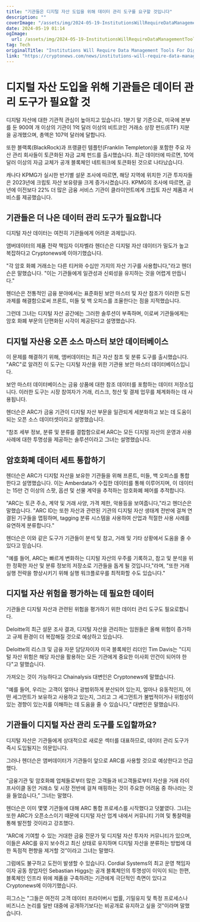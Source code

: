 ```yaml
---
title: "기관들은 디지털 자산 도입을 위해 데이터 관리 도구를 요구할 것입니다"
description: ""
coverImage: "/assets/img/2024-05-19-InstitutionsWillRequireDataManagementToolsForDigitalAssetAdoption_thumbnail.png"
date: 2024-05-19 01:14
ogImage: 
  url: /assets/img/2024-05-19-InstitutionsWillRequireDataManagementToolsForDigitalAssetAdoption_thumbnail.png
tag: Tech
originalTitle: "Institutions Will Require Data Management Tools For Digital Asset Adoption"
link: "https://cryptonews.com/news/institutions-will-require-data-management-tools-for-digital-asset-adoption.htm"
---
```



# 디지털 자산 도입을 위해 기관들은 데이터 관리 도구가 필요할 것

디지털 자산에 대한 기관적 관심이 높아지고 있습니다. 1분기 말 기준으로, 미국에 본부를 둔 900여 개 이상의 기관이 1억 달러 이상의 비트코인 거래소 상장 펀드(ETF) 지분을 공개했으며, 총액은 107억 달러에 달합니다.

또한 블랙록(BlackRock)과 프랭클린 템플턴(Franklin Templeton)을 포함한 주요 자산 관리 회사들이 토큰화된 자금 교체 펀드를 출시했습니다. 최근 데이터에 따르면, 10억 달러 이상의 자금 교체가 공개 블록체인 네트워크에 토큰화된 것으로 나타났습니다.

캐나다 KPMG가 실시한 반기별 설문 조사에 따르면, 해당 지역에 위치한 기관 투자자들은 2023년에 크립토 자산 보유량을 크게 증가시켰습니다. KPMG의 조사에 따르면, 금년에 이전보다 22% 더 많은 금융 서비스 기관이 클라이언트에게 크립토 자산 제품과 서비스를 제공했습니다.

<div class="content-ad"></div>

## 기관들은 더 나은 데이터 관리 도구가 필요합니다

디지털 자산 데이터는 여전히 기관들에게 어려운 과제입니다.

앰버데이터의 제품 전략 책임자 이자벨라 헨더슨은 디지털 자산 데이터가 밀도가 높고 복잡하다고 Cryptonews에 이야기했습니다.

"각 암호 화폐 거래소는 다른 티커와 수십만 가지의 자산 기구를 사용합니다,"라고 헨더슨은 말했습니다. "이는 기관들에게 일관성과 신뢰성을 유지하는 것을 어렵게 만듭니다."

<div class="content-ad"></div>

헨더슨은 전통적인 금융 분야에서는 표준화된 보안 마스터 및 자산 참조가 이러한 도전 과제를 해결함으로써 프론트, 미들 및 백 오피스를 조율한다는 점을 지적했습니다.

그런데 그녀는 디지털 자산 공간에는 그러한 솔루션이 부족하며, 이로써 기관들에게는 암호 화폐 부문의 단편화된 시각이 제공된다고 설명했습니다.

## 디지털 자산용 오픈 소스 마스터 보안 데이터베이스

이 문제를 해결하기 위해, 앰버데이터는 최근 자산 참조 및 분류 도구를 출시했습니다. "ARC"로 알려진 이 도구는 디지털 자산을 위한 기관용 보안 마스터 데이터베이스입니다.

<div class="content-ad"></div>

보안 마스터 데이터베이스는 금융 상품에 대한 참조 데이터를 포함하는 데이터 저장소입니다. 이러한 도구는 시장 참여자가 거래, 리스크, 청산 및 결제 업무를 체계화하는 데 사용됩니다.

헨더슨은 ARC가 금융 기관이 디지털 자산 부문을 일관되게 세분화하고 보는 데 도움이 되는 오픈 소스 데이터셋이라고 설명했습니다.

“참조 세부 정보, 분류 및 분류를 결합함으로써 ARC는 모든 디지털 자산의 운영과 사용 사례에 대한 투명성을 제공하는 솔루션이라고 그녀는 설명했습니다.

## 암호화폐 데이터 세트 통합하기

<div class="content-ad"></div>

헨더슨은 ARC가 디지턼 자산을 보유한 기관들을 위해 프론트, 미들, 백 오피스를 통합한다고 설명했습니다. 이는 Amberdata가 수집한 데이터를 통해 이루어지며, 이 데이터는 15만 건 이상의 스팟, 옵션 및 선물 계약을 추적하는 암호화폐 페어를 추적합니다.

"ARC는 토큰 주소, 계약 및 거래 사양, 가격 제한, 악용등을 보여줍니다,"라고 헨더슨은 말했습니다. "ARC ID는 또한 자산과 관련된 기관의 디지털 자산 생태계 전반에 걸쳐 연결된 기구들을 맵핑하며, tagging 분류 시스템을 사용하여 산업과 적절한 사용 사례를 유연하게 분류합니다."

헨더슨은 이와 같은 도구가 기관들이 분석 및 참고, 거래 및 기타 상황에서 도움을 줄 수 있다고 믿습니다.

"예를 들어, ARC는 빠르게 변화하는 디지털 자산의 우주를 기록하고, 참고 및 분석을 위한 정확한 자산 및 분류 정보의 저장소로 기관들을 돕게 될 것입니다,"라며, "또한 거래 실행 전략을 향상시키기 위해 실행 워크플로우를 최적화할 수도 있습니다."

<div class="content-ad"></div>

## 디지털 자산 위험을 평가하는 데 필요한 데이터

기관들은 디지털 자산과 관련된 위험을 평가하기 위한 데이터 관리 도구도 필요로합니다.

Deloitte의 최근 설문 조사 결과, 디지털 자산을 관리하는 임원들은 올해 위험이 증가하고 규제 환경이 더 복잡해질 것으로 예상하고 있습니다.

Deloitte의 리스크 및 금융 자문 담당자이자 미국 블록체인 리더인 Tim Davis는 "디지털 자산 위험은 해당 자산을 활용하는 모든 기관에게 중요한 이사회 안건이 되어야 한다"고 말했습니다.

<div class="content-ad"></div>

가져오는 것이 가능하다고 Chainalysis 대변인은 Cryptonews에 말했습니다. 

"예를 들어, 우리는 고객이 얼마나 광범위하게 분산되어 있는지, 얼마나 유동적인지, 어떤 세그먼트가 보유하고 사용하고 있는지, 그리고 그 세그먼트가 불법적이거나 위험성이 있는 경향이 있는지를 이해하는 데 도움을 줄 수 있습니다," 대변인은 말했습니다.

## 기관들이 디지털 자산 관리 도구를 도입할까요?

디지털 자산은 기관들에게 상대적으로 새로운 섹터를 대표하므로, 데이터 관리 도구가 즉시 도입될지는 의문입니다.

<div class="content-ad"></div>

그러나 헨더슨은 앰버데이터가 기관들이 앞으로 ARC를 사용할 것으로 예상한다고 언급했다.

“금융기관 및 암호화폐 업체들로부터 많은 고객들과 비고객들로부터 자산을 거래 라이프사이클 동안 거래소 및 시장 전반에 걸쳐 매핑하는 것이 주요한 어려움 중 하나라는 것을 들었습니다,” 그녀는 말했다.

헨더슨은 이미 몇몇 기관들에 대해 ARC 통합 프로세스를 시작했다고 덧붙였다. 그녀는 또한 ARC가 오픈소스이기 때문에 디지털 자산 업계 내에서 커뮤니티 기여 및 통찰력을 통해 발전할 것이라고 강조했다.

“ARC에 기여할 수 있는 거대한 금융 전문가 및 디지털 자산 투자자 커뮤니티가 있으며, 이들은 ARC를 유지 보수하고 최신 상태로 유지하며 디지털 자산을 분류하는 방법에 대한 독점적 편향을 제거할 것”이라고 그녀는 말했다.

<div class="content-ad"></div>

그럼에도 불구하고 도전이 발생할 수 있습니다. Cordial Systems의 최고 운영 책임자이자 공동 창업자인 Sebastian Higgs는 공개 블록체인의 투명성이 이익이 되는 한편, 블록체인 인프라 위에 제품을 구축하려는 기관에게 극단적인 측면이 있다고 Cryptonews에 이야기했습니다.

히그스는 "그들은 여전히 고객 데이터 프라이버시 법률, 기밀유지 및 특정 프로세스나 비즈니스 논리를 일반 대중에 공개하기보다는 비공개로 유지하고 싶을 것"이라며 말했습니다.